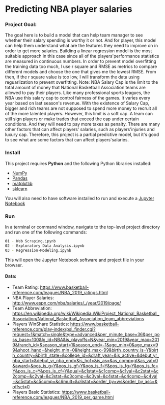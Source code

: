 # Predicting NBA player salaries

### Project Goal:
The goal here is to build a model that can help team manager to see whether their salary spending is worthy it or not. And for player, this model can help them understand what are the features they need to improve on in order to get more salaries. 
Building a linear regression model is the most suitable approach in this case since all of the players'performance statistics are measured in continuous numbers. In order to prevent model overfitting the training data too much, I use r square and RMSE as metrics to compare different models and choose the one that gives me the lowest RMSE. From then, if the r square value is too low, I will transform the data using reguarlization to prevent overfitting. 
Note: NBA Salary Cap is the limit to the total amount of money that National Basketball Association teams are allowed to pay their players. Like many professional sports leagues, the NBA use this salary cap to control fairness of the games. It varies every year based on last season's revenue. With the existence of Salary Cap, bigger and rich teams are not supposed to spend more money to recruit all of the more talented players. However, this limit is a soft cap.  A team can still sign players or make trades that exceed the cap under certain conditions. And they will need to pay more taxes as penalty. There are many other factors that can affect players' salaries, such as players'injuries and luxury cap. Therefore, this project is a partial predictive model, but it's good to see what are some factors that can affect players'salaries.


### Install

This project requires **Python** and the following Python libraries installed:

- [NumPy](http://www.numpy.org/)
- [Pandas](http://pandas.pydata.org/)
- [matplotlib](http://matplotlib.org/)
- [sklearn](https://scikit-learn.org)

You will also need to have software installed to run and execute a [Jupyter Notebook](http://ipython.org/notebook.html)


### Run

In a terminal or command window, navigate to the top-level project directory and run one of the following commands:


```bash
01 - Web Scraping.ipynb	
02 - Exploratory Data Analysis.ipynb
03 - Regression-Modeling.ipynb
```

This will open the Jupyter Notebook software and project file in your browser.

#### Data:

 * Team Rating: https://www.basketball-reference.com/leagues/NBA_2019_ratings.html
 * NBA Player Salaries: http://www.espn.com/nba/salaries/_/year/2019/page/
 * Team Abbreviation: https://en.wikipedia.org/wiki/Wikipedia:WikiProject_National_Basketball_Association/National_Basketball_Association_team_abbreviations
 * Players WinShare Statistics: https://www.basketball-reference.com/play-index/psl_finder.cgi?request=1&match=single&type=advanced&per_minute_base=36&per_poss_base=100&lg_id=NBA&is_playoffs=N&year_min=2019&year_max=2019&franch_id=&season_start=1&season_end=-1&age_min=0&age_max=99&shoot_hand=&height_min=0&height_max=99&birth_country_is=Y&birth_country=&birth_state=&college_id=&draft_year=&is_active=&debut_yr_nba_start=&debut_yr_nba_end=&is_hof=&is_as=&as_comp=gt&as_val=0&award=&pos_is_g=Y&pos_is_gf=Y&pos_is_f=Y&pos_is_fg=Y&pos_is_fc=Y&pos_is_c=Y&pos_is_cf=Y&qual=&c1stat=&c1comp=&c1val=&c2stat=&c2comp=&c2val=&c3stat=&c3comp=&c3val=&c4stat=&c4comp=&c4val=&c5stat=&c5comp=&c6mult=&c6stat=&order_by=ws&order_by_asc=&offset=0
 * Players Basic Statistics: https://www.basketball-reference.com/leagues/NBA_2019_per_game.html
